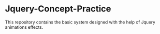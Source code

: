 # Jquery-Concept-Practice
This repository contains the basic system designed with the help of Jquery animations effects.
